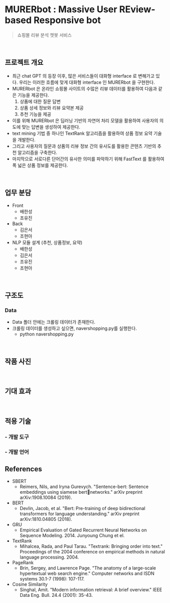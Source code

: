 # MURERbot : Massive User REview-based Responsive bot
> 쇼핑몰 리뷰 분석 챗봇 서비스
<br>

## 프로젝트 개요
* 최근 chat GPT 의 등장 이후, 많은 서비스들이 대화형 interface 로 변해가고 있다. 우리는 이러한 흐름에 맞게 대화형 interface 인 MURERbot 을 구현한다.
* MURERbot 은 온라인 쇼핑몰 사이트의 수많은 리뷰 데이터를 활용하여 다음과 같은 기능을 제공한다.
  1. 상품에 대한 질문 답변
  2. 상품 상세 정보와 리뷰 요약본 제공
  3. 추천 기능을 제공
* 이를 위해 MURERbot 은 딥러닝 기반의 자연어 처리 모델을 활용하여 사용자의 의도에 맞는 답변을 생성하여 제공한다. 
* text mining 기법 중 하나인 TextRank 알고리즘을 활용하여 상품 정보 요약 기술을 개발한다. 
* 그리고 사용자의 질문과 상품의 리뷰 정보 간의 유사도를 활용한 콘텐츠 기반의 추천 알고리즘을 구축한다. 
* 마지막으로 서로다른 단어간의 유사한 의미를 파악하기 위해 FastText 를 활용하여 폭 넓은 상품 정보를 제공한다.
<br>

## 업무 분담
* Front
  * 배한성
  * 조유진
* Back
  * 김은서
  * 조현아
* NLP 모듈 설계 (추천, 상품정보, 요약)
  * 배한성
  * 김은서
  * 조유진
  * 조현아
<br>

## 구조도
### Data
* Data 폴더 안에는 크롤링 데이터가 존재한다.
* 크롤링 데이터를 생성하고 싶으면, navershopping.py를 실행한다.
  * python navershopping.py
<br>

## 작품 사진
<br>

## 기대 효과
<br>

## 적용 기술
### - 개발 도구

### - 개발 언어

## References
* SBERT
  * Reimers, Nils, and Iryna Gurevych. "Sentence-bert: Sentence embeddings using siamese bertnetworks." arXiv preprint arXiv:1908.10084 (2019).
* BERT
  * Devlin, Jacob, et al. "Bert: Pre-training of deep bidirectional transformers for language understanding." arXiv preprint arXiv:1810.04805 (2018).
* GRU
  * Empirical Evaluation of Gated Recurrent Neural Networks on Sequence Modeling. 2014. Junyoung Chung et el.
* TextRank 
  * Mihalcea, Rada, and Paul Tarau. "Textrank: Bringing order into text." Proceedings of the 2004 conference on empirical methods in natural language processing. 2004.
* PageRank 
  * Brin, Sergey, and Lawrence Page. "The anatomy of a large-scale hypertextual web search engine." Computer networks and ISDN systems 30.1-7 (1998): 107-117.
* Cosine Similarity
  * Singhal, Amit. "Modern information retrieval: A brief overview." IEEE Data Eng. Bull. 24.4 (2001): 35-43.
